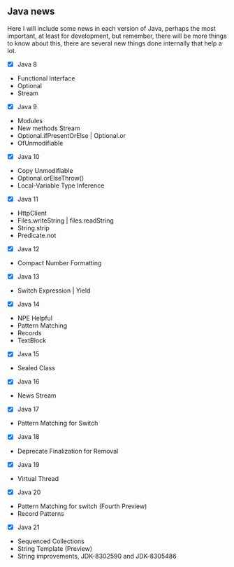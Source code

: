 ## Java news

Here I will include some news in each version of Java, perhaps the most important, at least for development, but remember, there will be more things to know about this, there are several new things done internally that help a lot.

- [x] Java 8
- Functional Interface
- Optional
- Stream
- [x] Java 9
- Modules
- New methods Stream
- Optional.ifPresentOrElse | Optional.or
- OfUnmodifiable
- [x] Java 10
- Copy Unmodifiable
- Optional.orElseThrow()
- Local-Variable Type Inference
- [x] Java 11
- HttpClient
- Files.writeString | files.readString
- String.strip
- Predicate.not
- [x] Java 12
- Compact Number Formatting
- [x] Java 13
- Switch Expression | Yield
- [x] Java 14
- NPE Helpful
- Pattern Matching
- Records
- TextBlock
- [x] Java 15
- Sealed Class 
- [x] Java 16
- News Stream
- [x] Java 17
- Pattern Matching for Switch
- [x] Java 18
- Deprecate Finalization for Removal
- [x] Java 19
- Virtual Thread
- [x] Java 20
- Pattern Matching for switch (Fourth Preview)
- Record Patterns
- [x] Java 21
- Sequenced Collections
- String Template (Preview)
- String improvements, JDK-8302590 and JDK-8305486


